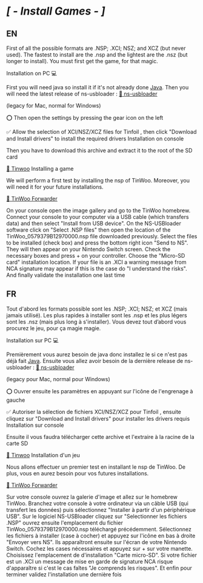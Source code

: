 # _[ - Install Games - ]_

## EN
First of all the possible formats are .NSP; .XCI; NSZ; and XCZ (but never used). The fastest to install are the .nsp and the lightest are the .nsz (but longer to install). You must first get the game, for that magic.

Installation on PC 💻


First you will need java so install it if it's not already done [Java]( https://www.java.com/fr/). 
Then you will need the latest release of ns-usbloader : 
[📜 ns-usbloader](https://github.com/developersu/ns-usbloader/releases/latest)

(legacy for Mac, normal for Windows)

⭕ Then open the settings by pressing the gear icon on the left

✅ Allow the selection of XCI/NSZ/XCZ files for Tinfoil , then click "Download and Install drivers" to install the required drivers
Installation on console

Then you have to download this archive and extract it to the root of the SD card 

[📜 Tinwoo](https://bit.ly/34HyMpO)
Installing a game

 We will perform a first test by installing the nsp of TinWoo. Moreover, you will need it for your future installations.


[📜 TinWoo Forwarder](https://cdn.discordapp.com/attachments/660558713047875604/849721105220370492/TinWoo_0579379B12970000.nsp)
 
On your console open the image gallery and go to the TinWoo homebrew. Connect your console to your computer via a USB cable (which transfers data) and then select "Install from USB device". 
On the NS-USBloader software click on "Select .NSP files" then open the location of the TinWoo_0579379B12970000.nsp file downloaded previously. Select the files to be installed (check box) and press the bottom right icon "Send to NS". They will then appear on your Nintendo Switch screen.
Check the necessary boxes and press + on your controller. Choose the "Micro-SD card" installation location.
If your file is an .XCI a warning message from NCA signature may appear if this is the case do "I understand the risks". And finally validate the installation one last time

## FR
Tout d'abord les formats possible sont les .NSP; .XCI; NSZ; et XCZ (mais jamais utilisé). Les plus rapides à installer sont les .nsp et les plus légers sont les .nsz (mais plus long à s'installer). Vous devez tout d’abord vous procurez le jeu, pour ça magie magie.

Installation sur PC  💻


Premièrement vous aurez besoin de java donc installez le si ce n'est pas déjà fait [Java]( https://www.java.com/fr/). 
Ensuite vous allez avoir besoin de la dernière release de ns-usbloader : 
[📜 ns-usbloader](https://github.com/developersu/ns-usbloader/releases/latest)

(legacy pour Mac, normal pour Windows)

⭕ Ouvrer ensuite les paramètres en appuyant sur l'icône de l'engrenage à gauche

✅ Autoriser la sélection de fichiers XCI/NSZ/XCZ pour Tinfoil , ensuite cliquez sur "Download and Install drivers" pour installer les drivers requis
Installation sur console

Ensuite il vous faudra télécharger cette archive et l'extraire à la racine de la carte SD 

[📜 Tinwoo](https://bit.ly/34HyMpO)
Installation d'un jeu

 Nous allons effectuer un premier test en installant le nsp de TinWoo. De plus, vous en aurez besoin pour vos futures installations.


[📜 TinWoo Forwarder](https://cdn.discordapp.com/attachments/660558713047875604/849721105220370492/TinWoo_0579379B12970000.nsp)
 
Sur votre console ouvrez la galerie d'image et allez sur le homebrew TinWoo. Branchez votre console à votre ordinateur via un câble USB (qui transfert les données) puis sélectionnez "Installer à partir d'un périphérique USB". 
Sur le logiciel NS-USBloader cliquez sur "Selectionner les fichiers .NSP" ouvrez ensuite l'emplacement du fichier TinWoo_0579379B12970000.nsp téléchargé précédemment. Sélectionnez les fichiers à installer (case à cocher) et appuyez sur l'icône en bas à droite "Envoyer vers NS". Ils apparaîtront ensuite sur l'écran de votre Nintendo Switch.
Cochez les cases nécessaires et appuyez sur + sur votre manette. Choisissez l'emplacement de d'installation "Carte micro-SD".
Si votre fichier est un .XCI un message de mise en garde de signature NCA risque d'apparaître si c'est le cas faîtes "Je comprends les risques". Et enfin pour terminer validez l'installation une dernière fois
